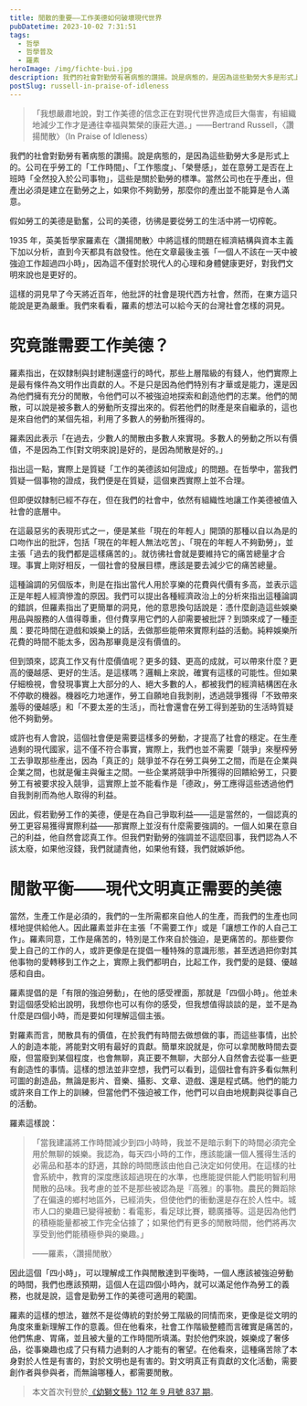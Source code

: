 ```yaml
---
title: 閒散的重要——工作美德如何破壞現代世界
pubDatetime: 2023-10-02 7:31:51
tags:
  - 哲學
  - 哲學普及
  - 羅素
heroImage: /img/fichte-bui.jpg
description: 我們的社會對勤勞有著病態的讚揚。說是病態的，是因為這些勤勞大多是形式上的。公司在乎勞工的「工作時間」、「工作態度」、「榮譽感」，並在意勞工是否在上班時「全然投入於公司事物」，這些是關於勤勞的標準。當然公司也在乎產出，但產出必須是建立在勤勞之上，如果你不夠勤勞，那麼你的產出並不能算是令人滿意......
postSlug: russell-in-praise-of-idleness
---
```


> 「我想嚴肅地說，對工作美德的信念正在對現代世界造成巨大傷害，有組織地減少工作才是通往幸福與繁榮的康莊大道。」——Bertrand Russell，〈讚揚閒散〉（In Praise of Idleness）

我們的社會對勤勞有著病態的讚揚。說是病態的，是因為這些勤勞大多是形式上的。公司在乎勞工的「工作時間」、「工作態度」、「榮譽感」，並在意勞工是否在上班時「全然投入於公司事物」，這些是關於勤勞的標準。當然公司也在乎產出，但產出必須是建立在勤勞之上，如果你不夠勤勞，那麼你的產出並不能算是令人滿意。

假如勞工的美德是勤奮，公司的美德，彷彿是要從勞工的生活中將一切榨乾。

1935 年，英美哲學家羅素在〈讚揚閒散〉中將這樣的問題在經濟結構與資本主義下加以分析，直到今天都具有啟發性。他在文章最後主張「一個人不該在一天中被強迫工作超過四小時」，因為這不僅對於現代人的心理和身體健康更好，對我們文明來說也是更好的。

這樣的洞見早了今天將近百年，他批評的社會是現代西方社會，然而，在東方這只能說是更為嚴重。我們來看看，羅素的想法可以給今天的台灣社會怎樣的洞見。

# 究竟誰需要工作美德？

羅素指出，在奴隸制與封建制還盛行的時代，那些上層階級的有錢人，他們實際上是最有條件為文明作出貢獻的人。不是只是因為他們特別有才華或是能力，還是因為他們擁有充分的閒散，令他們可以不被強迫地探索和創造他們的志業。他們的閒散，可以說是被多數人的勞動所支撐出來的。假若他們的財產是來自繼承的，這也是來自他們的某個先祖，利用了多數人的勞動所獲得的。

羅素因此表示「在過去，少數人的閒散由多數人來實現。多數人的勞動之所以有價值，不是因為工作[對文明來說]是好的，是因為閒散是好的。」

指出這一點，實際上是質疑「工作的美德該如何證成」的問題。在哲學中，當我們質疑一個事物的證成，我們便是在質疑，這個東西實際上並不合理。

但即便奴隸制已經不存在，但在我們的社會中，依然有組織性地讓工作美德被值入社會的底層中。

在這最惡劣的表現形式之一，便是某些「現在的年輕人」開頭的那種以自以為是的口吻作出的批評，包括「現在的年輕人無法吃苦」、「現在的年輕人不夠勤勞」，並主張「過去的我們都是這樣痛苦的」。就彷彿社會就是要維持它的痛苦總量才合理。事實上剛好相反，一個社會的發展目標，應該是要去減少它的痛苦總量。

這種論調的另個版本，則是在指出當代人用於享樂的花費與代價有多高，並表示這正是年輕人經濟慘澹的原因。我們可以提出各種經濟政治上的分析來指出這種論調的錯誤，但羅素指出了更簡單的洞見，他的意思換句話說是：憑什麼創造這些娛樂用品與服務的人值得尊重，但付費享用它們的人卻需要被批評？到頭來成了一種歪風：要花時間在遊戲和娛樂上的話，去做那些能帶來實際利益的活動。純粹娛樂所花費的時間不能太多，因為那畢竟是沒有價值的。

但到頭來，認真工作又有什麼價值呢？更多的錢、更高的成就，可以帶來什麼？更高的優越感、更好的生活。是這樣嗎？邏輯上來說，確實有這樣的可能性。但如果仔細檢視，會發現事實上大部分的人、絕大多數的人，都被我們的經濟結構困在永不停歇的機器。機器吃力地運作，勞工自願地自我剝削，透過競爭獲得「不致帶來羞辱的優越感」和「不要太差的生活」，而社會還會在勞工得到差勁的生活時質疑他不夠勤勞。

或許也有人會說，這個社會便是需要這樣多的勞動，才提高了社會的穩定。在生產過剩的現代國家，這不僅不符合事實，實際上，我們也並不需要「競爭」來壓榨勞工去爭取那些產出，因為「真正的」競爭並不存在勞工與勞工之間，而是在企業與企業之間，也就是僱主與僱主之間。一些企業將競爭中所獲得的回饋給勞工，只要勞工有被要求投入競爭，這實際上並不能看作是「德政」，勞工應得這些透過他們自我剝削而為他人取得的利益。

因此，假若勤勞工作的美德，便是在為自己爭取利益——這是當然的，一個認真的勞工更容易獲得實際利益——那實際上並沒有什麼需要強調的。一個人如果在意自己的利益，他自然會認真工作。但我們對勤勞的強調並不這麼回事，我們認為人不該太廢，如果他沒錢，我們就譴責他，如果他有錢，我們就嫉妒他。

# 閒散平衡——現代文明真正需要的美德

當然，生產工作是必須的，我們的一生所需都來自他人的生產，而我們的生產也同樣地提供給他人。因此羅素並非在主張「不需要工作」或是「讓想工作的人自己工作」。羅素同意，工作是痛苦的，特別是工作來自於強迫，是更痛苦的。那些要你愛上自己的工作的人，或許更像是在提倡一種特殊的意識形態，甚至透過把你對其他事物的愛轉移到工作之上，實際上我們都明白，比起工作，我們愛的是錢、優越感和自由。

羅素提倡的是「有限的強迫勞動」，在他的感受裡面，那就是「四個小時」。他並未對這個感受給出說明，我想你也可以有你的感受，但我想值得談談的是，並不是為什麼是四個小時，而是要如何理解這個主張。

對羅素而言，閒散具有的價值，在於我們有時間去做想做的事，而這些事情，出於人的創造本能，將能對文明有最好的貢獻。簡單來說就是，你可以拿閒散時間去耍廢，但當廢到某個程度，也會無聊，真正要不無聊，大部分人自然會去從事一些更有創造性的事情。這樣的想法並非空想，我們可以看到，這個社會有許多看似無利可圖的創造品，無論是影片、音樂、攝影、文章、遊戲、還是程式碼。他們的能力或許來自工作上的訓練，但當他們不強迫被工作，他們可以自由地規劃與從事自己的活動。

羅素這樣說：

> 「當我建議將工作時間減少到四小時時，我並不是暗示剩下的時間必須完全用於無聊的娛樂。我認為，每天四小時的工作，應該能讓一個人獲得生活的必需品和基本的舒適，其餘的時間應該由他自己決定如何使用。在這樣的社會系統中，教育的深度應該超過現在的水準，也應能提供能人們能明智利用閒散的品味。我考慮的並不是那些被認為是『高雅』的事物。農民的舞蹈除了在偏遠的鄉村地區外，已經消失，但使他們的衝動還是存在於人性中。城市人口的樂趣已變得被動：看電影，看足球比賽，聽廣播等。這是因為他們的積極能量都被工作完全佔據了；如果他們有更多的閒散時間，他們將再次享受到他們能積極參與的樂趣。」
>
> ——羅素，〈讚揚閒散〉

因此這個「四小時」，可以理解成工作與閒散達到平衡時，一個人應該被強迫勞動的時間，我們也應該預期，這個人在這四個小時內，就可以滿足他作為勞工的義務，也就是說，這會是勤勞工作的美德可適用的範圍。

羅素的這樣的想法，雖然不是從傳統的對於勞工階級的同情而來，更像是從文明的角度來重新理解工作的意義。但在他看來，社會工作階級整體而言確實是痛苦的，他們焦慮、胃痛，並且被大量的工作時間所填滿。對於他們來說，娛樂成了奢侈品，從事樂趣也成了只有精力過剩的人才能有的奢望。在他看來，這種痛苦除了本身對於人性是有害的，對於文明也是有害的。對文明真正有貢獻的文化活動，需要創作者與參與者，而無論哪種人，都需要閒散。

> 本文首次刊登於[《幼獅文藝》112 年 9 月號 837 期](https://www.books.com.tw/products/R030091638?loc=P_0004_002)。
